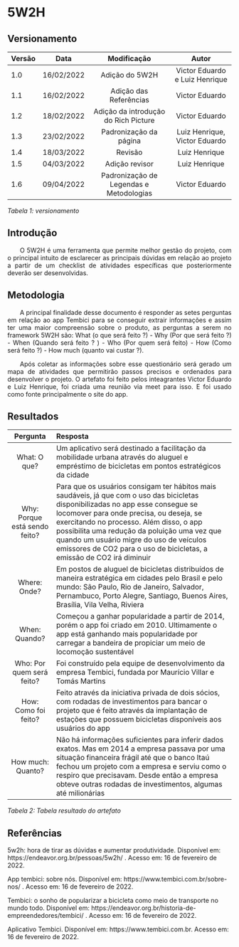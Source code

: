 # 5W2H
## Versionamento

| Versão | Data | Modificação | Autor |
|-|-|:-:|:-:|
| 1.0 | 16/02/2022 | Adição do 5W2H | Victor Eduardo e Luiz Henrique |
| 1.1 | 16/02/2022 | Adição das Referências | Victor Eduardo |
| 1.2 | 18/02/2022 | Adição da introdução do Rich Picture | Victor Eduardo |
| 1.3 | 23/02/2022 | Padronização da página | Luiz Henrique, Victor Eduardo|
| 1.4 | 18/03/2022 | Revisão | Luiz Henrique |
| 1.5 | 04/03/2022 | Adição revisor | Luiz Henrique |
| 1.6 | 09/04/2022 | Padronização de Legendas e Metodologias | Victor Eduardo |

*Tabela 1: versionamento*

## Introdução

<p align="justify">&emsp;&emsp;O 5W2H é uma ferramenta que permite melhor gestão do projeto, com o principal intuito de esclarecer as principais dúvidas em relação ao projeto a partir de um checklist de atividades específicas que posteriormente deverão ser desenvolvidas.</p>  

## Metodologia

<p align="justify">&emsp;&emsp;A principal finalidade desse documento é responder as setes perguntas em relação ao app Tembici para se conseguir extrair informações e assim ter uma maior compreensão sobre o produto, as perguntas a serem no framework 5W2H são: What (o que será feito ?) - Why (Por que será feito ?) - When (Quando será feito ? ) - Who (Por quem será feito) - How (Como será feito ?) - How much (quanto vai custar ?).</p>
<p align="justify">&emsp;&emsp;Após coletar as informações sobre esse questionário será gerado um mapa de atividades que permitirão passos precisos e ordenados para desenvolver o projeto. O artefato foi feito pelos inteagrantes Victor Eduardo e Luiz Henrique, foi criada uma reunião via meet para isso. E foi usado como fonte principalmente o site do app.</p>

## Resultados

| Pergunta | Resposta |
| :-------: | :------- |
| What: O que? |Um aplicativo será destinado a facilitação da mobilidade urbana através do aluguel e empréstimo de bicicletas em pontos estratégicos da cidade|
| Why: Porque está sendo feito? |Para que os usuários consigam ter hábitos mais saudáveis, já que com o uso das bicicletas disponibilizadas no app esse consegue se locomover para onde precisa, ou deseja, se exercitando no processo. Além disso, o app possibilita uma redução da poluição uma vez que quando um usuário migre do uso de veículos emissores de CO2 para o uso de bicicletas, a emissão de CO2 irá diminuir|
| Where: Onde? |Em postos de aluguel de bicicletas distribuídos de maneira estratégica em cidades pelo Brasil e pelo mundo: São Paulo, Rio de Janeiro, Salvador, Pernambuco, Porto Alegre, Santiago, Buenos Aires, Brasília, Vila Velha, Riviera|
| When: Quando? |Começou a ganhar popularidade a partir de 2014, porém o app foi criado em 2010. Ultimamente o app está ganhando mais popularidade por carregar a bandeira de propiciar um meio de locomoção sustentável|
| Who: Por quem será feito? |Foi construído pela equipe de desenvolvimento da empresa Tembici, fundada por Maurício Villar e Tomás Martins|
| How: Como foi feito? |Feito através da iniciativa privada de dois sócios, com rodadas de investimentos para bancar o projeto que é feito através da implantação de estações que possuem bicicletas disponíveis aos usuários do app|
| How much: Quanto? |Não há informações suficientes para inferir dados exatos. Mas em 2014 a empresa passava por uma situação financeira frágil até que o banco Itaú fechou um projeto com a empresa e serviu como o respiro que precisavam. Desde então a empresa obteve outras rodadas de investimentos, algumas até milionárias|

*Tabela 2: Tabela resultado do artefato*

## Referências 
<p>5w2h: hora de tirar as dúvidas e aumentar produtividade. Disponível em: https://endeavor.org.br/pessoas/5w2h/ . Acesso em: 16 de fevereiro de 2022.</p>
<p>App tembici: sobre nós. Disponível em: https://www.tembici.com.br/sobre-nos/ . Acesso em: 16 de fevereiro de 2022.</p>
<p>Tembici: o sonho de popularizar a bicicleta como meio de transporte no mundo todo. Disponível em: https://endeavor.org.br/historia-de-empreendedores/tembici/ . Acesso em: 16 de fevereiro de 2022.</p>
<p>Aplicativo Tembici. Disponível em: https://www.tembici.com.br. Acesso em: 16 de fevereiro de 2022.</p>